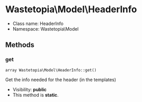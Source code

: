 Wastetopia\Model\HeaderInfo
===============






* Class name: HeaderInfo
* Namespace: Wastetopia\Model







Methods
-------


### get

    array Wastetopia\Model\HeaderInfo::get()

Get the info needed for the header (in the templates)



* Visibility: **public**
* This method is **static**.



